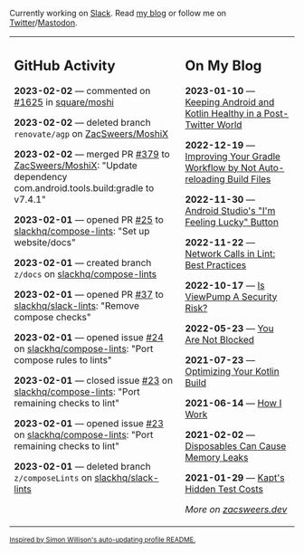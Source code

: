 Currently working on [Slack](https://slack.com/). Read [my blog](https://zacsweers.dev/) or follow me on [Twitter](https://twitter.com/ZacSweers)/[Mastodon](https://hachyderm.io/@ZacSweers).

<table><tr><td valign="top" width="60%">

## GitHub Activity
<!-- githubActivity starts -->
**2023-02-02** — commented on [#1625](https://github.com/square/moshi/pull/1625#issuecomment-1413858928) in [square/moshi](https://github.com/square/moshi)

**2023-02-02** — deleted branch `renovate/agp` on [ZacSweers/MoshiX](https://github.com/ZacSweers/MoshiX)

**2023-02-02** — merged PR [#379](https://github.com/ZacSweers/MoshiX/pull/379) to [ZacSweers/MoshiX](https://github.com/ZacSweers/MoshiX): "Update dependency com.android.tools.build:gradle to v7.4.1"

**2023-02-01** — opened PR [#25](https://github.com/slackhq/compose-lints/pull/25) to [slackhq/compose-lints](https://github.com/slackhq/compose-lints): "Set up website/docs"

**2023-02-01** — created branch `z/docs` on [slackhq/compose-lints](https://github.com/slackhq/compose-lints)

**2023-02-01** — opened PR [#37](https://github.com/slackhq/slack-lints/pull/37) to [slackhq/slack-lints](https://github.com/slackhq/slack-lints): "Remove compose checks"

**2023-02-01** — opened issue [#24](https://github.com/slackhq/compose-lints/issues/24) on [slackhq/compose-lints](https://github.com/slackhq/compose-lints): "Port compose rules to lints"

**2023-02-01** — closed issue [#23](https://github.com/slackhq/compose-lints/issues/23) on [slackhq/compose-lints](https://github.com/slackhq/compose-lints): "Port remaining checks to lint"

**2023-02-01** — opened issue [#23](https://github.com/slackhq/compose-lints/issues/23) on [slackhq/compose-lints](https://github.com/slackhq/compose-lints): "Port remaining checks to lint"

**2023-02-01** — deleted branch `z/composeLints` on [slackhq/slack-lints](https://github.com/slackhq/slack-lints)
<!-- githubActivity ends -->
</td><td valign="top" width="40%">

## On My Blog
<!-- blog starts -->
**2023-01-10** — [Keeping Android and Kotlin Healthy in a Post-Twitter World](https://www.zacsweers.dev/keeping-android-healthy/)

**2022-12-19** — [Improving Your Gradle Workflow by Not Auto-reloading Build Files](https://www.zacsweers.dev/improving-your-workflow-by-not-auto-reloading-build-files/)

**2022-11-30** — [Android Studio's "I'm Feeling Lucky" Button](https://www.zacsweers.dev/android-studios-im-feeling-lucky-button/)

**2022-11-22** — [Network Calls in Lint: Best Practices](https://www.zacsweers.dev/network-calls-in-lint-best-practices/)

**2022-10-17** — [Is ViewPump A Security Risk?](https://www.zacsweers.dev/is-viewpump-a-security-risk/)

**2022-05-23** — [You Are Not Blocked](https://www.zacsweers.dev/you-are-not-blocked/)

**2021-07-23** — [Optimizing Your Kotlin Build](https://www.zacsweers.dev/optimizing-your-kotlin-build/)

**2021-06-14** — [How I Work](https://www.zacsweers.dev/how-i-work/)

**2021-02-02** — [Disposables Can Cause Memory Leaks](https://www.zacsweers.dev/disposables-can-cause-memory-leaks/)

**2021-01-29** — [Kapt's Hidden Test Costs](https://www.zacsweers.dev/kapts-hidden-test-costs/)
<!-- blog ends -->
_More on [zacsweers.dev](https://zacsweers.dev/)_
</td></tr></table>

<sub><a href="https://simonwillison.net/2020/Jul/10/self-updating-profile-readme/">Inspired by Simon Willison's auto-updating profile README.</a></sub>